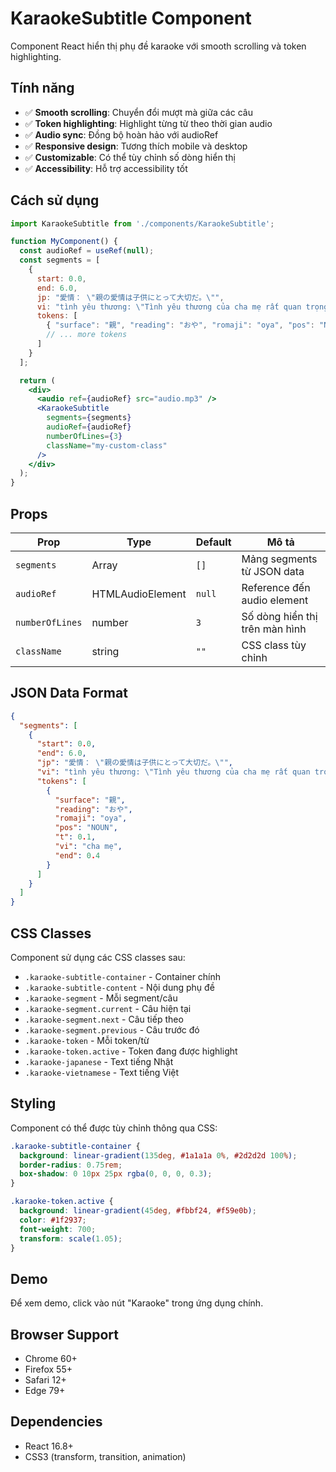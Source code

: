 # KaraokeSubtitle Component

Component React hiển thị phụ đề karaoke với smooth scrolling và token highlighting.

## Tính năng

- ✅ **Smooth scrolling**: Chuyển đổi mượt mà giữa các câu
- ✅ **Token highlighting**: Highlight từng từ theo thời gian audio
- ✅ **Audio sync**: Đồng bộ hoàn hảo với audioRef
- ✅ **Responsive design**: Tương thích mobile và desktop
- ✅ **Customizable**: Có thể tùy chỉnh số dòng hiển thị
- ✅ **Accessibility**: Hỗ trợ accessibility tốt

## Cách sử dụng

```jsx
import KaraokeSubtitle from './components/KaraokeSubtitle';

function MyComponent() {
  const audioRef = useRef(null);
  const segments = [
    {
      start: 0.0,
      end: 6.0,
      jp: "愛情： \"親の愛情は子供にとって大切だ。\"",
      vi: "tình yêu thương: \"Tình yêu thương của cha mẹ rất quan trọng đối với con cái.\"",
      tokens: [
        { "surface": "親", "reading": "おや", "romaji": "oya", "pos": "NOUN", "t": 0.1, "vi": "cha mẹ", "end": 0.4 },
        // ... more tokens
      ]
    }
  ];

  return (
    <div>
      <audio ref={audioRef} src="audio.mp3" />
      <KaraokeSubtitle
        segments={segments}
        audioRef={audioRef}
        numberOfLines={3}
        className="my-custom-class"
      />
    </div>
  );
}
```

## Props

| Prop | Type | Default | Mô tả |
|------|------|---------|-------|
| `segments` | Array | `[]` | Mảng segments từ JSON data |
| `audioRef` | HTMLAudioElement | `null` | Reference đến audio element |
| `numberOfLines` | number | `3` | Số dòng hiển thị trên màn hình |
| `className` | string | `""` | CSS class tùy chỉnh |

## JSON Data Format

```json
{
  "segments": [
    {
      "start": 0.0,
      "end": 6.0,
      "jp": "愛情： \"親の愛情は子供にとって大切だ。\"",
      "vi": "tình yêu thương: \"Tình yêu thương của cha mẹ rất quan trọng đối với con cái.\"",
      "tokens": [
        {
          "surface": "親",
          "reading": "おや", 
          "romaji": "oya",
          "pos": "NOUN",
          "t": 0.1,
          "vi": "cha mẹ",
          "end": 0.4
        }
      ]
    }
  ]
}
```

## CSS Classes

Component sử dụng các CSS classes sau:

- `.karaoke-subtitle-container` - Container chính
- `.karaoke-subtitle-content` - Nội dung phụ đề
- `.karaoke-segment` - Mỗi segment/câu
- `.karaoke-segment.current` - Câu hiện tại
- `.karaoke-segment.next` - Câu tiếp theo
- `.karaoke-segment.previous` - Câu trước đó
- `.karaoke-token` - Mỗi token/từ
- `.karaoke-token.active` - Token đang được highlight
- `.karaoke-japanese` - Text tiếng Nhật
- `.karaoke-vietnamese` - Text tiếng Việt

## Styling

Component có thể được tùy chỉnh thông qua CSS:

```css
.karaoke-subtitle-container {
  background: linear-gradient(135deg, #1a1a1a 0%, #2d2d2d 100%);
  border-radius: 0.75rem;
  box-shadow: 0 10px 25px rgba(0, 0, 0, 0.3);
}

.karaoke-token.active {
  background: linear-gradient(45deg, #fbbf24, #f59e0b);
  color: #1f2937;
  font-weight: 700;
  transform: scale(1.05);
}
```

## Demo

Để xem demo, click vào nút "Karaoke" trong ứng dụng chính.

## Browser Support

- Chrome 60+
- Firefox 55+
- Safari 12+
- Edge 79+

## Dependencies

- React 16.8+
- CSS3 (transform, transition, animation)
